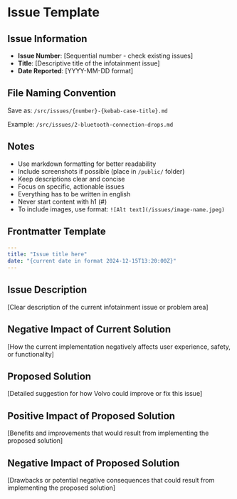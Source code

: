 # Issue Template

## Issue Information

- **Issue Number**: [Sequential number - check existing issues]
- **Title**: [Descriptive title of the infotainment issue]
- **Date Reported**: [YYYY-MM-DD format]

## File Naming Convention

Save as: `/src/issues/{number}-{kebab-case-title}.md`

Example: `/src/issues/2-bluetooth-connection-drops.md`

## Notes

- Use markdown formatting for better readability
- Include screenshots if possible (place in `/public/` folder)
- Keep descriptions clear and concise
- Focus on specific, actionable issues
- Everything has to be written in english
- Never start content with h1 (#)
- To include images, use format: `![Alt text](/issues/image-name.jpeg)`

## Frontmatter Template

```yaml
---
title: "Issue title here"
date: "{current date in format 2024-12-15T13:20:00Z}"
---
```

## Issue Description

[Clear description of the current infotainment issue or problem area]

## Negative Impact of Current Solution

[How the current implementation negatively affects user experience, safety, or functionality]

## Proposed Solution

[Detailed suggestion for how Volvo could improve or fix this issue]

## Positive Impact of Proposed Solution

[Benefits and improvements that would result from implementing the proposed solution]

## Negative Impact of Proposed Solution

[Drawbacks or potential negative consequences that could result from implementing the proposed solution]
